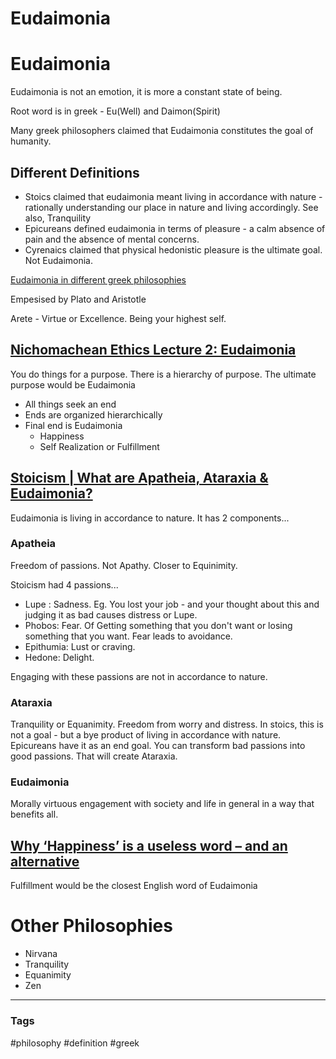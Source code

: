 # Eudaimonia

# Eudaimonia

Eudaimonia is not an emotion, it is more a constant state of being.

Root word is in greek - Eu(Well) and Daimon(Spirit)

Many greek philosophers claimed that Eudaimonia constitutes the goal of humanity.

## Different Definitions
- Stoics claimed that eudaimonia meant living in accordance with nature - rationally understanding our place in nature and living accordingly. See also, Tranquility
- Epicureans defined eudaimonia in terms of pleasure - a calm absence of pain and the absence of mental concerns.
- Cyrenaics claimed that physical hedonistic pleasure is the ultimate goal. Not Eudaimonia.

[Eudaimonia in different greek philosophies](https://www.youtube.com/watch?v=jCFtCG-_MrE)

Empesised by Plato and Aristotle

Arete - Virtue or Excellence. Being your highest self. 

## [Nichomachean Ethics Lecture 2: Eudaimonia](https://www.youtube.com/watch?v=CKpvMijDAkY)

You do things for a purpose. There is a hierarchy of purpose. The ultimate purpose would be Eudaimonia

- All things seek an end
- Ends are organized hierarchically
- Final end is Eudaimonia
	- Happiness
	- Self Realization or Fulfillment

## [Stoicism | What are Apatheia, Ataraxia & Eudaimonia?](https://www.youtube.com/watch?v=shi5hMb3IBU)

Eudaimonia is living in accordance to nature. It has 2 components...

### Apatheia
Freedom of passions. Not Apathy. Closer to Equinimity.

Stoicism had 4 passions...
- Lupe : Sadness. Eg. You lost your job - and your thought about this and judging it as bad causes distress or Lupe.
- Phobos: Fear. Of Getting something that you don't want or losing something that you want. Fear leads to avoidance.
- Epithumia: Lust or craving. 
- Hedone: Delight. 

Engaging with these passions are not in accordance to nature. 

### Ataraxia

Tranquility or Equanimity. Freedom from worry and distress.
In stoics, this is not a goal - but a bye product of living in accordance with nature. Epicureans have it as an end goal.
You can transform bad passions into good passions. That will create Ataraxia. 

### Eudaimonia

Morally virtuous engagement with society and life in general in a way that benefits all.


## [Why ‘Happiness’ is a useless word – and an alternative](https://www.youtube.com/watch?v=GocIobQ9MLs)

Fulfillment would be the closest English word of Eudaimonia

# Other Philosophies
- Nirvana
- Tranquility
- Equanimity
- Zen


---
### Tags
#philosophy #definition #greek
